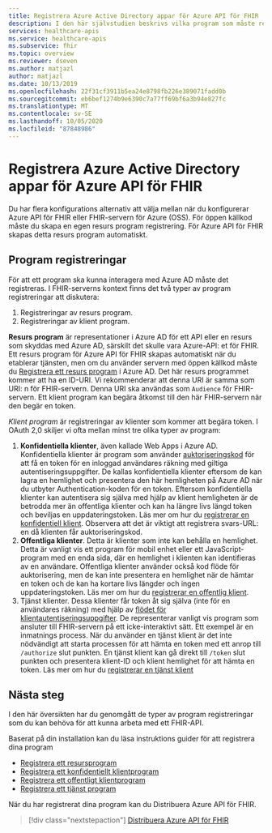 ```yaml
---
title: Registrera Azure Active Directory appar för Azure API för FHIR
description: I den här självstudien beskrivs vilka program som måste registreras för Azure API för FHIR och FHIR-servern för Azure.
services: healthcare-apis
ms.service: healthcare-apis
ms.subservice: fhir
ms.topic: overview
ms.reviewer: dseven
ms.author: matjazl
author: matjazl
ms.date: 10/13/2019
ms.openlocfilehash: 22f31cf3911b5ea24e8798fb226e389071fadd0b
ms.sourcegitcommit: eb6bef1274b9e6390c7a77ff69bf6a3b94e827fc
ms.translationtype: MT
ms.contentlocale: sv-SE
ms.lasthandoff: 10/05/2020
ms.locfileid: "87848986"
---
```

# <a name="register-the-azure-active-directory-apps-for-azure-api-for-fhir"></a>Registrera Azure Active Directory appar för Azure API för FHIR

Du har flera konfigurations alternativ att välja mellan när du konfigurerar Azure API för FHIR eller FHIR-servern för Azure (OSS). För öppen källkod måste du skapa en egen resurs program registrering. För Azure API för FHIR skapas detta resurs program automatiskt.

## <a name="application-registrations"></a>Program registreringar

För att ett program ska kunna interagera med Azure AD måste det registreras. I FHIR-serverns kontext finns det två typer av program registreringar att diskutera:

1. Registreringar av resurs program.
1. Registreringar av klient program.

**Resurs program** är representationer i Azure AD för ett API eller en resurs som skyddas med Azure AD, särskilt det skulle vara Azure-API: et för FHIR. Ett resurs program för Azure API för FHIR skapas automatiskt när du etablerar tjänsten, men om du använder servern med öppen källkod måste du [Registrera ett resurs program](register-resource-azure-ad-client-app.md) i Azure AD. Det här resurs programmet kommer att ha en ID-URI. Vi rekommenderar att denna URI är samma som URI: n för FHIR-servern. Denna URI ska användas som `Audience` för FHIR-servern. Ett klient program kan begära åtkomst till den här FHIR-servern när den begär en token.

*Klient program* är registreringar av klienter som kommer att begära token. I OAuth 2,0 skiljer vi ofta mellan minst tre olika typer av program:

1. **Konfidentiella klienter**, även kallade Web Apps i Azure AD. Konfidentiella klienter är program som använder [auktoriseringskod](https://docs.microsoft.com/azure/active-directory/develop/v1-protocols-oauth-code) för att få en token för en inloggad användares räkning med giltiga autentiseringsuppgifter. De kallas konfidentiella klienter eftersom de kan lagra en hemlighet och presentera den här hemligheten på Azure AD när du utbyter Authentication-koden för en token. Eftersom konfidentiella klienter kan autentisera sig själva med hjälp av klient hemligheten är de betrodda mer än offentliga klienter och kan ha längre livs längd token och beviljas en uppdateringstoken. Läs mer om hur du [registrerar en konfidentiell klient](register-confidential-azure-ad-client-app.md). Observera att det är viktigt att registrera svars-URL: en då klienten får auktoriseringskod.
1. **Offentliga klienter**. Detta är klienter som inte kan behålla en hemlighet. Detta är vanligt vis ett program för mobil enhet eller ett JavaScript-program med en enda sida, där en hemlighet i klienten kan identifieras av en användare. Offentliga klienter använder också kod flöde för auktorisering, men de kan inte presentera en hemlighet när de hämtar en token och de kan ha kortare livs längder och ingen uppdateringstoken. Läs mer om hur du [registrerar en offentlig klient](register-public-azure-ad-client-app.md).
1. Tjänst klienter. Dessa klienter får token åt sig själva (inte för en användares räkning) med hjälp av [flödet för klientautentiseringsuppgifter](https://docs.microsoft.com/azure/active-directory/develop/v1-oauth2-client-creds-grant-flow). De representerar vanligt vis program som ansluter till FHIR-servern på ett icke-interaktivt sätt. Ett exempel är en inmatnings process. När du använder en tjänst klient är det inte nödvändigt att starta processen för att hämta en token med ett anrop till `/authorize` slut punkten. En tjänst klient kan gå direkt till `/token` slut punkten och presentera klient-ID och klient hemlighet för att hämta en token. Läs mer om hur du [registrerar en tjänst klient](register-service-azure-ad-client-app.md)

## <a name="next-steps"></a>Nästa steg

I den här översikten har du genomgått de typer av program registreringar som du kan behöva för att kunna arbeta med ett FHIR-API.

Baserat på din installation kan du läsa instruktions guider för att registrera dina program

* [Registrera ett resursprogram](register-resource-azure-ad-client-app.md)
* [Registrera ett konfidentiellt klientprogram](register-confidential-azure-ad-client-app.md)
* [Registrera ett offentligt klientprogram](register-public-azure-ad-client-app.md)
* [Registrera ett tjänst program](register-service-azure-ad-client-app.md)

När du har registrerat dina program kan du Distribuera Azure API för FHIR.

>[!div class="nextstepaction"]
>[Distribuera Azure API för FHIR](fhir-paas-powershell-quickstart.md)